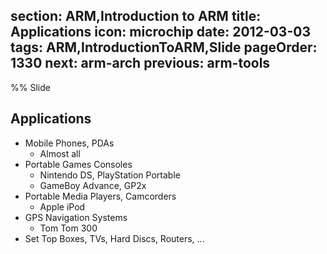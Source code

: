 section: ARM,Introduction to ARM
title: Applications
icon: microchip
date: 2012-03-03
tags: ARM,IntroductionToARM,Slide
pageOrder: 1330
next: arm-arch
previous: arm-tools
----

%% Slide
  
## Applications

* Mobile Phones, PDAs
  * Almost all
* Portable Games Consoles
  * Nintendo DS, PlayStation Portable
  * GameBoy Advance, GP2x
* Portable Media Players, Camcorders
  * Apple iPod
* GPS Navigation Systems
  * Tom Tom 300
* Set Top Boxes, TVs, Hard Discs, Routers, ...
